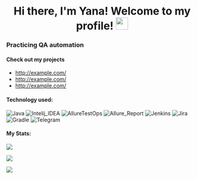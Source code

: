 <h1 align="center">Hi there, I'm Yana! Welcome to my profile!</a> 
<img src="https://github.com/blackcater/blackcater/raw/main/images/Hi.gif" height="32"/></h1>
<h3 align="left">Practicing QA automation</h3>

<h4 align="left">Check out my projects</h4>

* <http://example.com/>
* <http://example.com/>
* <http://example.com/>

<h4 align="left">Technology used:</h4>

![Java](https://user-images.githubusercontent.com/99205353/175907558-480b2e8a-8552-4612-872b-f9ab19cd13fe.png)
![Intelij_IDEA](https://user-images.githubusercontent.com/99205353/175907646-f4c0d57a-1331-4516-a6d4-82e870b1a31f.png)
![AllureTestOps](https://user-images.githubusercontent.com/99205353/175907805-7641d26d-953a-47c8-bc7d-23f1a740e4fd.png)
![Allure_Report](https://user-images.githubusercontent.com/99205353/175907815-3e3bb9c9-c51b-4361-aeb1-6c58298f19cd.png)
![Jenkins](https://user-images.githubusercontent.com/99205353/175907860-92d374bf-64b3-4162-98e6-71b315085a06.png)
![Jira](https://user-images.githubusercontent.com/99205353/175907876-1e17719d-8f29-44f1-bc4e-62ace35e25f7.png)
![Gradle](https://user-images.githubusercontent.com/99205353/175907927-0bcfc6e5-a252-4c51-9d12-5c983c288860.png)
![Telegram](https://user-images.githubusercontent.com/99205353/175907960-1167dc5a-7758-4ebc-8fe1-cade3b29ac71.png)


<h4 align="left">My Stats:</h4>

![](https://github-profile-summary-cards.vercel.app/api/cards/stats?username=daniilshat&theme=solarized_dark)

![](https://github-profile-summary-cards.vercel.app/api/cards/repos-per-language?username=daniilshat&theme=solarized_dark)

![](https://github-profile-summary-cards.vercel.app/api/cards/profile-details?username=daniilshat&theme=solarized_dark)
